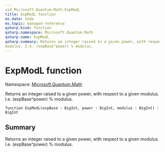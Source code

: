 ```yaml
---
uid Microsoft.Quantum.Math.ExpModL
title: ExpModL function
ms.date: todo
ms.topic: managed-reference
qsharp.kind: function
qsharp.namespace: Microsoft.Quantum.Math
qsharp.name: ExpModL
qsharp.summary: Returns an integer raised to a given power, with respect to a given
modulus. I.e. (expBase^power) % modulus.
---
```


# ExpModL function

Namespace: [Microsoft.Quantum.Math](xref:Microsoft.Quantum.Math)

Returns an integer raised to a given power, with respect to a given
modulus. I.e. (expBase^power) % modulus.
```qsharp
function ExpModL(expBase : BigInt, power : BigInt, modulus : BigInt) : BigInt
```

## Summary
Returns an integer raised to a given power, with respect to a given
modulus. I.e. (expBase^power) % modulus.
